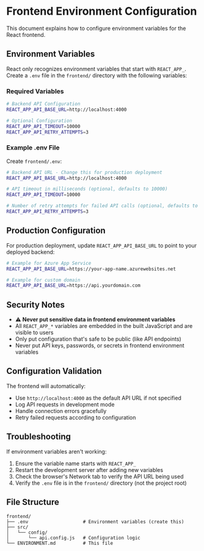 # Frontend Environment Configuration

This document explains how to configure environment variables for the React frontend.

## Environment Variables

React only recognizes environment variables that start with `REACT_APP_`. Create a `.env` file in the `frontend/` directory with the following variables:

### Required Variables

```bash
# Backend API Configuration
REACT_APP_API_BASE_URL=http://localhost:4000

# Optional Configuration
REACT_APP_API_TIMEOUT=10000
REACT_APP_API_RETRY_ATTEMPTS=3
```

### Example .env File

Create `frontend/.env`:

```bash
# Backend API URL - Change this for production deployment
REACT_APP_API_BASE_URL=http://localhost:4000

# API timeout in milliseconds (optional, defaults to 10000)
REACT_APP_API_TIMEOUT=10000

# Number of retry attempts for failed API calls (optional, defaults to 3)
REACT_APP_API_RETRY_ATTEMPTS=3
```

## Production Configuration

For production deployment, update `REACT_APP_API_BASE_URL` to point to your deployed backend:

```bash
# Example for Azure App Service
REACT_APP_API_BASE_URL=https://your-app-name.azurewebsites.net

# Example for custom domain
REACT_APP_API_BASE_URL=https://api.yourdomain.com
```

## Security Notes

- ⚠️ **Never put sensitive data in frontend environment variables**
- All `REACT_APP_*` variables are embedded in the built JavaScript and are visible to users
- Only put configuration that's safe to be public (like API endpoints)
- Never put API keys, passwords, or secrets in frontend environment variables

## Configuration Validation

The frontend will automatically:
- Use `http://localhost:4000` as the default API URL if not specified
- Log API requests in development mode
- Handle connection errors gracefully
- Retry failed requests according to configuration

## Troubleshooting

If environment variables aren't working:

1. Ensure the variable name starts with `REACT_APP_`
2. Restart the development server after adding new variables
3. Check the browser's Network tab to verify the API URL being used
4. Verify the `.env` file is in the `frontend/` directory (not the project root)

## File Structure

```
frontend/
├── .env                    # Environment variables (create this)
├── src/
│   └── config/
│       └── api.config.js   # Configuration logic
└── ENVIRONMENT.md          # This file
``` 